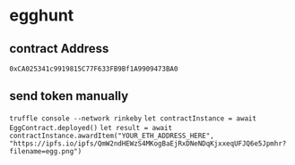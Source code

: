 # egghunt

## contract Address
`0xCA025341c9919815C77F633FB9Bf1A9909473BA0`
## send token manually

`truffle console --network rinkeby`
`let contractInstance = await EggContract.deployed()`
`let result = await contractInstance.awardItem("YOUR_ETH_ADDRESS_HERE", "https://ipfs.io/ipfs/QmW2ndHEWzS4MKogBaEjRxDNeNDqKjxxeqUFJQ6e5Jpmhr?filename=egg.png")`
